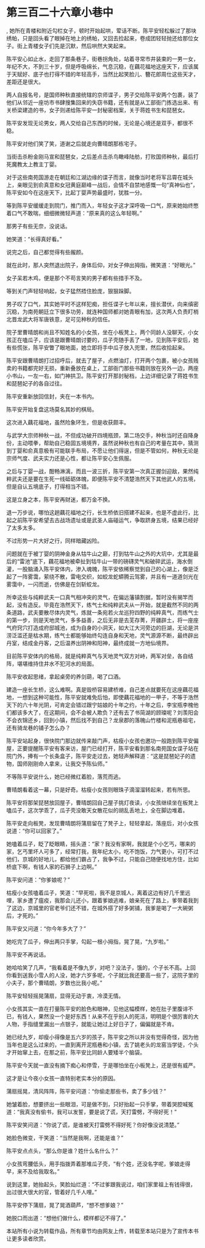 # 第三百二十六章小巷中
,  她所在青楼和附近勾栏女子，顿时开始起哄，荤话不断。陈平安轻松躲过了那块绣帕，只是回头看了眼掉在地上的绣帕，又回去捡起来，卷成团轻轻抛还给那位女子。街上青楼女子们先是沉默，然后哄然大笑起来。
   陈平安心如止水，走回了那条巷子，街巷拐角处，站着寻常市井装束的一男一女，年纪不大，不到三十岁，但是呼吸绵长，气息沉稳，在藕花福地这座天下，应该属于天赋好、底子也打得不错的年轻高手，当然比起笑脸儿、簪花郎周仕这些天才，差距还是很大。
   两人自报名号，是国师种秋直接统辖的京师谍子，男子交给陈平安两个包裹，装了他们从邻近一座坊市书肆搜集回来的失窃书籍，还有就是从工部衙门拣选出来、有关桥梁建造的书，女子则递给陈平安一封秘密档案，关于蒋姓书生和琵琶女。
   陈平安发现无论男女，两人交给自己东西的时候，无论是心境还是双手，都很不稳。
   陈平安对他们笑了笑，道谢之后就走向曹晴朗那栋宅子。
   当街击杀粉金刚马宣和琵琶女，之后差点击杀鸟瞰峰陆舫，打败国师种秋，最后打死魔教太上教主丁婴。
   对于这些南苑国游走在朝廷和江湖边缘的谍子而言，就像当时老将军吕霄在城头上，亲眼见到俞真意和女冠黄庭巅峰一战后，会情不自禁地感慨一句“真神仙也”，陈平安如今在这座天下，比起丁婴声势最盛时，犹胜一分。
   等到陈平安缓缓走到院门，推门而入，年轻女子这才深呼吸一口气，原来她始终憋着口气不敢喘，细细微微轻声道：“原来真的这么年轻啊。”
   那男子有些无奈，没说话。
   她笑道：“长得真好看。”
   说完之后，自己都觉得有些赧颜。
   就在此时，那人突然退出院子，身体后仰，对女子伸出拇指，微笑道：“好眼光。”
   女子呆若木鸡，便是那个不苟言笑的男子都有些措手不及。
   等到关门声轻轻响起，女子猛然捂住脸庞，狠狠跺脚。
   男子叹了口气，其实她平时不这样犯痴，担任谍子七年以来，擅长潜伏，向来缜密沉稳，为南苑朝廷立下很多功劳，就连种国师都对她青眼有加，这次两人负责盯梢北晋龙武大将军唐铁意，足可见种秋的信任。
   院子里曹晴朗和尚且不知姓名的小女孩，坐在小板凳上，两个同龄人没聊天，小女孩正在嗑瓜子，应该是跟曹晴朗讨要的，瓜子壳随手丢了一地，见到陈平安后，她有些慌张，陈平安瞥了眼地面，她立即将手中瓜子放入兜里，然后收拾起来。
   陈平安跟曹晴朗打过招呼后，就去了屋子，点燃油灯，打开两个包裹，被小女孩贱卖的书籍都完好无损，重新叠放在桌上，工部衙门那些书籍则放在另外一边，两座小书山，一左一右，如门神拱卫。陈平安打开那封秘档，上边详细记录了蒋姓书生和琵琶妃子的各自过往。
   陈平安重新放回信封，夹在一本书内。
   陈平安开始复盘这场莫名其妙的棋局。
   这次进入藕花福地，虽然险象环生，但是收获颇丰。
   与武学大宗师种秋一战，不但成功破开四境瓶颈，第二场交手，种秋当时还自降身份，主动喂拳，帮助自己稳固五境境界，虽然说种秋也有自己的考量在其中，猜测到丁婴和俞真意极有可能联手布局，不愿让他们得逞，但是不管如何，种秋无论是宗师气度、武夫实力还是心性，都让陈平安心生佩服。
   之后与丁婴一战，酣畅淋漓，而且一波三折，陈平安第一次真正握剑迎敌，果然纯粹武夫还是要在生死一线砥砺体魄，即便陈平安不清楚浩然天下其他武人的五境，但是自认五境底子，打得相当不错。
   这是立身之本，陈平安再财迷，都万金不换。
   退一万步说，哪怕这趟藕花福地之行，长生桥依旧搭建不起来，也是不虚此行，比起之前陈平安希望去古战场遗址或是武圣人庙碰运气，争取跻身五境，结果已经好了太多太多。
   不过形势一片大好之行，同样暗藏凶险。
   问题就在于被丁婴的阴神金身从牯牛山之巅，打到牯牛山之外的大坑中，尤其是最后的“雷池”底下，藕花福地被牵扯到牯牛山一带的磅礴灵气和破碎武运，海水倒灌，一股脑涌入陈平安体内，渗入魂魄，陈平安依稀察觉到自己的心湖上，像是泛起了一阵雾霭，萦绕不散，雷电交织，如蛟龙蛇蟒腾云驾雾，并且有一道道剑光在雾霭中，一闪而逝，仿佛是在剑斩蛟龙。
   所幸这些与纯粹武夫一口真气相冲突的灵气，在偏远藩镇割据，暂时没有揭竿而起，没有造反。毕竟在浩然天下，练气士和纯粹武夫从一开始，就是截然不同的两条道路，武夫要散尽体内灵气，炼就一条宛若火龙巡狩四野的纯粹真气，而练气士的第一步，则是天地灵气，多多益善，之后无非是去芜存菁，开疆辟土，将一座座气府窍穴打造成府邸城池，成为自身的小洞天，如大江大河旁边的巨湖，无论是洪涝泛滥还是枯水期，练气士都能够始终勾连自身和天地，灵气源源不断，最终辟出丹室，结成金丹客，之后温养出阴神和阳神，最终成就一方地仙境界。
   目前陈平安体内的格局，就是纯粹真气与天地灵气双方对峙，两军对垒，各自结阵，堪堪维持住井水不犯河水的局面。
   陈平安收起思绪，拿起桌旁的养剑葫，喝了口酒。
   建造一座长生桥，这么难啊。真是毁桥容易建桥难，自己差点就要死在这座藕花福地，一想到这种可能性，陈平安就难免后怕，即使藕花福地的一甲子，不等于浩然天下的六十年光阴，可肯定会错过跟宁姑娘的十年之约，十年之后，李宝瓶李槐他们都该多大了，在这期间，会不会被人欺负？还有去了书简湖的顾璨呢？刘羡阳会不会衣锦还乡，回到小镇，然后找不到自己？龙泉郡的落魄山竹楼和泥瓶巷祖宅，还有骑龙巷的铺子怎么办？
   陈平安站起身，很快院门那边就传来敲门声，枯瘦小女孩也邀功一般跑到陈平安偏屋，正要提醒陈平安有客来访，屋门已经打开，陈平安看到那名南苑国女谍子站在院门外，捧有一个长条盒子，陈平安走过去，她轻声解释道：“这是琵琶妃子的遗物，国师刚刚命人拿来，让我交予陈仙师。”
   不等陈平安说什么，她已经微红着脸，落荒而逃。
   曹晴朗看着这一幕，只是好奇。枯瘦小女孩则眼珠子滴溜溜转起来，若有所思。
   陈平安将那架琵琶放回屋子，曹晴朗回自己屋子挑灯夜读，小女孩继续坐在板凳上嗑瓜子，这次学乖了，瓜子壳没敢天女散花似的胡乱丢地上，全在脚边堆着。
   陈平安走向板凳，发现曹晴朗将蒲扇留在了凳子上，轻轻拿起，落座后，对小女孩说道：“你可以回家了。”
   她嗑着瓜子，眨了眨眼睛，摇头道：“家？我没有家啊，我就是个小乞丐，哪来的家，乞丐里坏人可多了，经常打我，我年纪太小，吃不饱饭，力气更小，可打不过他们，京城的好地儿，都给他们霸占了，我争不过，只能自己随便找地方住，比如桥底下啊，有钱人家的石狮子上边啊。”
   陈平安问道：“你爹娘呢？”
   枯瘦小女孩嗑着瓜子，笑道：“早死啦，我不是京城人，离着这边有好几千里远哩，家乡遭了瘟疫，我那会儿还小，跟着爹娘逃难，娘亲死在了路上，爹带着我到了这边，京城里的官老爷们还不错，在城外搭了好多粥铺，我爹是喝了一大碗粥后，才死的。”
   陈平安又问道：“你今年多大了？”
   她吃完了瓜子，伸出两只手掌，勾起一根小拇指，晃了晃，“九岁啦。”
   陈平安不再说话。
   她哈哈笑了几声，“我看着是不像九岁，对吧？没法子，饿的，个子长不高。上回你看到送我小雪人的人没，她才六岁多呢，个子就比我还要高一些了，这院子里的小夫子，那个曹晴朗，岁数也比我小呢。”
   陈平安轻轻摇晃蒲扇，显得无动于衷，冷漠无情。
   小女孩其实一直在打量陈平安的脸色和眼神，见他这幅模样，她在肚子里腹诽不已，有钱人，果然没一个是好东西！从来不在乎别人的死活，明明是个很厉害的大人物，手指缝里漏出一点银子，就能让她过上好日子了，偏偏就是不肯。
   她已经九岁，却瘦小得像是五六岁的孩子，陈平安之所以并没有觉得奇怪，因为他当年也是这么过来的，一直到离开泥瓶巷和小镇，去了姚老头的龙窑当学徒，个头才开始窜上去，在那之前，陈平安比同龄人要矮半个脑袋。
   陈平安今天就一直没有摘下痴心和停雪，于是哪怕坐在小板凳上，还是很有威严。
   这才是让今夜小女孩一直特别老实本分的原因。
   蒲扇摇晃，清风阵阵，陈平安问道：“你偷走那些书，卖了多少钱？”
   她皱着脸，想要挤出一些眼泪，可是做不到，只好抬起一只手掌，带着哭腔喊冤道：“我真没有偷书，我可以发誓，要是说了谎，天打雷劈，不得好死！”
   陈平安笑问道：“你说了谎，是谁被天打雷劈不得好死？你好像没说清楚。”
   她脸色微变，干笑道：“当然是我啊，还能是谁？”
   陈平安点点头，“那么你是谁？姓什么名什么？”
   小女孩弯腰低头，用手指拨弄着那堆瓜子壳，“有个姓，还没名字呢，爹娘走得早，来不及给我取名。”
   说到这里，她抬起头，笑脸灿烂道：“不过爹跟我说过，咱们家里祖上有钱得很，出过很大很大的官，管着好几千人哩。”
   陈平安停下蒲扇，晃了晃酒葫芦，“想不想爹娘？”
   她脱口而出道：“想他们做什么，模样都记不得了。”
  本站所有小说为转载作品，所有章节均由网友上传，转载至本站只是为了宣传本书让更多读者欣赏。